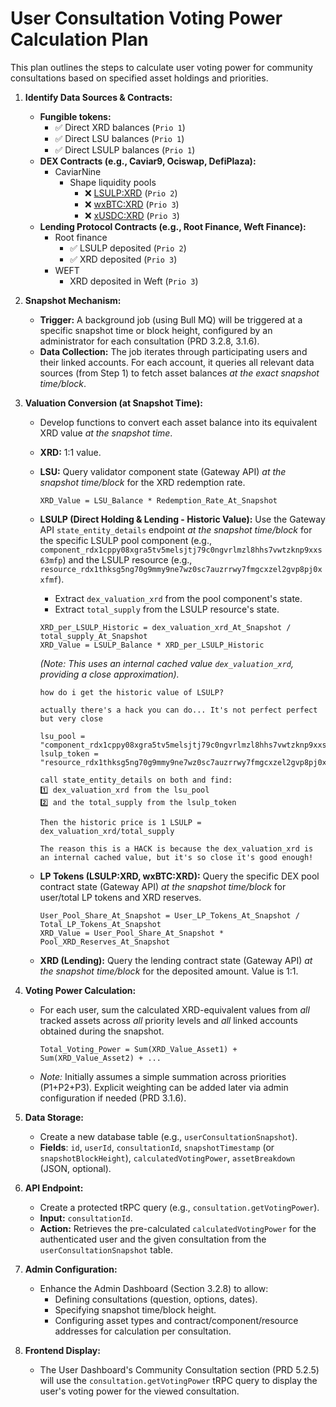 # User Consultation Voting Power Calculation Plan

This plan outlines the steps to calculate user voting power for community consultations based on specified asset holdings and priorities.

1.  **Identify Data Sources & Contracts:**

    - **Fungible tokens:**
      - ✅ Direct XRD balances (`Prio 1`)
      - ✅ Direct LSU balances (`Prio 1`)
      - ✅ Direct LSULP balances (`Prio 1`)
    - **DEX Contracts (e.g., Caviar9, Ociswap, DefiPlaza):**
      - CaviarNine
        - Shape liquidity pools
          - ❌ [LSULP:XRD](https://www.caviarnine.com/earn/shape-liquidity/pool/component_rdx1crdhl7gel57erzgpdz3l3vr64scslq4z7vd0xgna6vh5fq5fnn9xas) (`Prio 2`)
          - ❌ [wxBTC:XRD](https://www.caviarnine.com/earn/shape-liquidity/pool/component_rdx1cp9w8443uyz2jtlaxnkcq84q5a5ndqpg05wgckzrnd3lgggpa080ed) (`Prio 3`)
          - ❌ [xUSDC:XRD](https://www.caviarnine.com/earn/shape-liquidity/pool/component_rdx1cr6lxkr83gzhmyg4uxg49wkug5s4wwc3c7cgmhxuczxraa09a97wcu) (`Prio 3`)
    - **Lending Protocol Contracts (e.g., Root Finance, Weft Finance):**
      - Root finance
        - ✅ LSULP deposited (`Prio 2`)
        - ✅ XRD deposited (`Prio 3`)
      - WEFT
        - XRD deposited in Weft (`Prio 3`)

2.  **Snapshot Mechanism:**

    - **Trigger:** A background job (using Bull MQ) will be triggered at a specific snapshot time or block height, configured by an administrator for each consultation (PRD 3.2.8, 3.1.6).
    - **Data Collection:** The job iterates through participating users and their linked accounts. For each account, it queries all relevant data sources (from Step 1) to fetch asset balances _at the exact snapshot time/block_.

3.  **Valuation Conversion (at Snapshot Time):**

    - Develop functions to convert each asset balance into its equivalent XRD value _at the snapshot time_.
    - **XRD:** 1:1 value.
    - **LSU:** Query validator component state (Gateway API) _at the snapshot time/block_ for the XRD redemption rate.
      ```
      XRD_Value = LSU_Balance * Redemption_Rate_At_Snapshot
      ```
    - **LSULP (Direct Holding & Lending - Historic Value):** Use the Gateway API `state_entity_details` endpoint _at the snapshot time/block_ for the specific LSULP pool component (e.g., `component_rdx1cppy08xgra5tv5melsjtj79c0ngvrlmzl8hhs7vwtzknp9xxs63mfp`) and the LSULP resource (e.g., `resource_rdx1thksg5ng70g9mmy9ne7wz0sc7auzrrwy7fmgcxzel2gvp8pj0xxfmf`).

      - Extract `dex_valuation_xrd` from the pool component's state.
      - Extract `total_supply` from the LSULP resource's state.

      ```
      XRD_per_LSULP_Historic = dex_valuation_xrd_At_Snapshot / total_supply_At_Snapshot
      XRD_Value = LSULP_Balance * XRD_per_LSULP_Historic
      ```

      _(Note: This uses an internal cached value `dex_valuation_xrd`, providing a close approximation)._

      ```
      how do i get the historic value of LSULP?

      actually there's a hack you can do... It's not perfect perfect but very close

      lsu_pool = "component_rdx1cppy08xgra5tv5melsjtj79c0ngvrlmzl8hhs7vwtzknp9xxs63mfp"
      lsulp_token = "resource_rdx1thksg5ng70g9mmy9ne7wz0sc7auzrrwy7fmgcxzel2gvp8pj0xxfmf"

      call state_entity_details on both and find:
      1️⃣ dex_valuation_xrd from the lsu_pool
      2️⃣ and the total_supply from the lsulp_token

      Then the historic price is 1 LSULP = dex_valuation_xrd/total_supply

      The reason this is a HACK is because the dex_valuation_xrd is an internal cached value, but it's so close it's good enough!
      ```

    - **LP Tokens (LSULP:XRD, wxBTC:XRD):** Query the specific DEX pool contract state (Gateway API) _at the snapshot time/block_ for user/total LP tokens and XRD reserves.
      ```
      User_Pool_Share_At_Snapshot = User_LP_Tokens_At_Snapshot / Total_LP_Tokens_At_Snapshot
      XRD_Value = User_Pool_Share_At_Snapshot * Pool_XRD_Reserves_At_Snapshot
      ```
    - **XRD (Lending):** Query the lending contract state (Gateway API) _at the snapshot time/block_ for the deposited amount. Value is 1:1.

4.  **Voting Power Calculation:**

    - For each user, sum the calculated XRD-equivalent values from _all_ tracked assets across _all_ priority levels and _all_ linked accounts obtained during the snapshot.
      ```
      Total_Voting_Power = Sum(XRD_Value_Asset1) + Sum(XRD_Value_Asset2) + ...
      ```
    - _Note:_ Initially assumes a simple summation across priorities (P1+P2+P3). Explicit weighting can be added later via admin configuration if needed (PRD 3.1.6).

5.  **Data Storage:**

    - Create a new database table (e.g., `userConsultationSnapshot`).
    - **Fields**: `id`, `userId`, `consultationId`, `snapshotTimestamp` (or `snapshotBlockHeight`), `calculatedVotingPower`, `assetBreakdown` (JSON, optional).

6.  **API Endpoint:**

    - Create a protected tRPC query (e.g., `consultation.getVotingPower`).
    - **Input:** `consultationId`.
    - **Action:** Retrieves the pre-calculated `calculatedVotingPower` for the authenticated user and the given consultation from the `userConsultationSnapshot` table.

7.  **Admin Configuration:**

    - Enhance the Admin Dashboard (Section 3.2.8) to allow:
      - Defining consultations (question, options, dates).
      - Specifying snapshot time/block height.
      - Configuring asset types and contract/component/resource addresses for calculation per consultation.

8.  **Frontend Display:**
    - The User Dashboard's Community Consultation section (PRD 5.2.5) will use the `consultation.getVotingPower` tRPC query to display the user's voting power for the viewed consultation.

